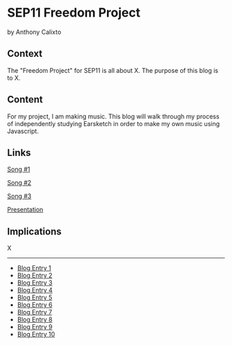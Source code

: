 # SEP11 Freedom Project
by Anthony Calixto

## Context
The "Freedom Project" for SEP11 is all about X. The purpose of this blog is to X.

## Content
For my project, I am making music. This blog will walk through my process of independently studying Earsketch in order to make my own music using Javascript.

## Links

[Song #1](https://earsketch.gatech.edu/earsketch2/?sharing=GRpL9YeLWLyzWMu4navECw)

[Song #2](https://earsketch.gatech.edu/earsketch2/?sharing=Y0FO29BLCYjG58jlrjm8YA)

[Song #3](https://earsketch.gatech.edu/earsketch2/?sharing=l2pk3hT3-xTdhj9py9_bIA)

[Presentation](https://docs.google.com/presentation/d/1BFCZ5Z4Wn3D-pC0DY2w8oCDnFfe5Kel1N_O9xbMq6ZI/edit#slide=id.p)

## Implications
X

---

* [Blog Entry 1](entries/entry01.md)
* [Blog Entry 2](entries/entry02.md)
* [Blog Entry 3](entries/entry03.md)
* [Blog Entry 4](entries/entry04.md)
* [Blog Entry 5](entries/entry05.md)
* [Blog Entry 6](entries/entry06.md)
* [Blog Entry 7](entries/entry07.md)
* [Blog Entry 8](entries/entry08.md)
* [Blog Entry 9](entries/entry09.md)
* [Blog Entry 10](entries/entry10.md)
